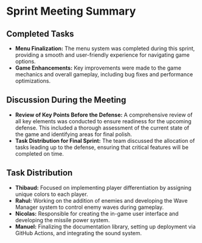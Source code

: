 # Sprint Meeting Summary

## Completed Tasks
- **Menu Finalization:**
  The menu system was completed during this sprint, providing a smooth and user-friendly experience for navigating game options.
- **Game Enhancements:**
  Key improvements were made to the game mechanics and overall gameplay, including bug fixes and performance optimizations.

## Discussion During the Meeting
- **Review of Key Points Before the Defense:**
  A comprehensive review of all key elements was conducted to ensure readiness for the upcoming defense.
  This included a thorough assessment of the current state of the game and identifying areas for final polish.
- **Task Distribution for Final Sprint:**
  The team discussed the allocation of tasks leading up to the defense, ensuring that critical features will be completed on time.

## Task Distribution

- **Thibaud:**
  Focused on implementing player differentiation by assigning unique colors to each player.
- **Rahul:**
  Working on the addition of enemies and developing the Wave Manager system to control enemy waves during gameplay.
- **Nicolas:**
  Responsible for creating the in-game user interface and developing the missile power system.
- **Manuel:**
  Finalizing the documentation library, setting up deployment via GitHub Actions, and integrating the sound system.
